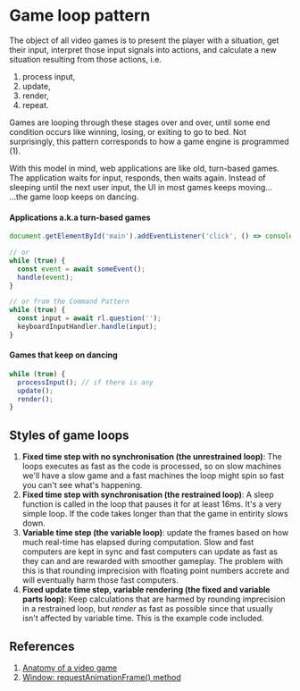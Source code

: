 # Game loop pattern

The object of all video games is to present the player with a situation, get their input, interpret those input signals into actions, and calculate a new situation resulting from those actions, i.e.

1. process input,
2. update,
3. render,
4. repeat.

Games are looping through these stages over and over, until some end condition occurs like winning, losing, or exiting to go to bed. Not surprisingly, this pattern corresponds to how a game engine is programmed (1).

With this model in mind, web applications are like old, turn-based games. The application waits for input, responds, then waits again. Instead of sleeping until the next user input, the UI in  most games keeps moving... ...the game loop keeps on dancing.

#### Applications a.k.a turn-based games

```ts
document.getElementById('main').addEventListener('click', () => console.log('click'));

// or
while (true) {
  const event = await someEvent();
  handle(event);
}

// or from the Command Pattern
while (true) {
  const input = await rl.question('');
  keyboardInputHandler.handle(input);
}
```

#### Games that keep on dancing

```ts
while (true) {
  processInput(); // if there is any
  update();
  render();
}
```

## Styles of game loops

1. **Fixed time step with no synchronisation (the unrestrained loop)**:
The loops executes as fast as the code is processed, so on slow machines we'll have a slow game and a fast machines the loop might spin so fast you can't see what's happening.
2. **Fixed time step with synchronisation (the restrained loop)**:
A sleep function is called in the loop that pauses it for at least 16ms. It's a very simple loop. If the code takes longer than that the game in entirity slows down.
3. **Variable time step (the variable loop)**: update the frames based on how much real-time has elapsed during computation. Slow and fast computers are kept in sync and fast computers can update as fast as they can and are rewarded with smoother gameplay. The problem with this is that rounding imprecision with floating point numbers accrete and will eventually harm those fast computers.
4. **Fixed update time step, variable rendering (the fixed and variable parts loop)**:
Keep calculations that are harmed by rounding imprecision in a restrained loop, but _render_ as fast as possible since that usually isn't affected by variable time. This is the example code included.

## References

1. [Anatomy of a video game](https://developer.mozilla.org/en-US/docs/Games/Anatomy)
2. [Window: requestAnimationFrame() method](https://developer.mozilla.org/en-US/docs/Web/API/Window/requestAnimationFrame)